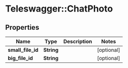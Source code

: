 # Teleswagger::ChatPhoto

## Properties
Name | Type | Description | Notes
------------ | ------------- | ------------- | -------------
**small_file_id** | **String** |  | [optional] 
**big_file_id** | **String** |  | [optional] 


